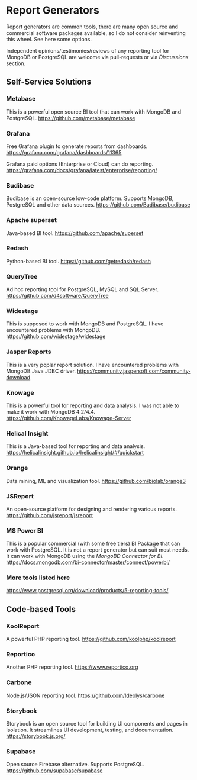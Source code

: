 # Report Generators

Report generators are common tools, there are many open source and commercial software packages available, so I do not consider reinventing this wheel. See here some options. 

Independent opinions/testimonies/reviews of any reporting tool for MongoDB or PostgreSQL are welcome via pull-requests or via _Discussions_ section.

## Self-Service Solutions

### Metabase
This is a powerful open source BI tool that can work with MongoDB and PostgreSQL.
https://github.com/metabase/metabase

### Grafana 
Free Grafana plugin to generate reports from dashboards.
https://grafana.com/grafana/dashboards/11365

Grafana paid options (Enterprise or Cloud) can do reporting.
https://grafana.com/docs/grafana/latest/enterprise/reporting/

### Budibase
Budibase is an open-source low-code platform. Supports MongoDB, PostgreSQL and other data sources.
https://github.com/Budibase/budibase

### Apache superset
Java-based BI tool.
https://github.com/apache/superset

### Redash
Python-based BI tool. 
https://github.com/getredash/redash

### QueryTree
Ad hoc reporting tool for PostgreSQL, MySQL and SQL Server. 
https://github.com/d4software/QueryTree

### Widestage
This is supposed to work with MongoDB and PostgreSQL. I have encountered problems with MongoDB.
https://github.com/widestage/widestage

### Jasper Reports
This is a very poplar report solution. I have encountered problems with MongoDB Java JDBC driver.
https://community.jaspersoft.com/community-download

### Knowage
This is a powerful tool for reporting and data analysis. I was not able to make it work with MongoDB 4.2/4.4.
https://github.com/KnowageLabs/Knowage-Server

### Helical Insight
This is a Java-based tool for reporting and data analysis.
https://helicalinsight.github.io/helicalinsight/#/quickstart

### Orange
Data mining, ML and visualization tool. 
https://github.com/biolab/orange3

### JSReport
An open-source platform for designing and rendering various reports.
https://github.com/jsreport/jsreport

### MS Power BI
This is a popular commercial (with some free tiers) BI Package that can work with PostgreSQL. It is not a report generator but can suit most needs. It can work with MongoDB using the _MongoBD Connector for BI_.
https://docs.mongodb.com/bi-connector/master/connect/powerbi/

### More tools listed here
https://www.postgresql.org/download/products/5-reporting-tools/

## Code-based Tools

### KoolReport
A powerful PHP reporting tool.
https://github.com/koolphp/koolreport

### Reportico
Another PHP reporting tool.
https://www.reportico.org

### Carbone
Node.js/JSON reporting tool.
https://github.com/Ideolys/carbone

### Storybook
Storybook is an open source tool for building UI components and pages in isolation. It streamlines UI development, testing, and documentation.
https://storybook.js.org/

### Supabase
Open source Firebase alternative. Supports PostgreSQL.
https://github.com/supabase/supabase